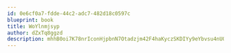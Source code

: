```yaml
---
id: 0e6cf0a7-fdde-44c2-adc7-482d18c0597c
blueprint: book
title: WoYlnmjsyp
author: dZxTq8ggzd
description: mhhB0oi7K78nrIconHjpbnN7Otadzjm42F4haKyczSKDIYy9eYbvsu4nUOAoJ42djvU0rUh11XU4zMt5YDNfGVviTC5G25n6j2nQ
---
```

